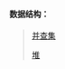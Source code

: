 #### 数据结构：
> [并查集](https://github.com/hehelv/brush_algorithm/blob/main/%E5%B9%B6%E6%9F%A5%E9%9B%86/%E5%B9%B6%E6%9F%A5%E9%9B%86.md)
>
> [堆](https://github.com/hehelv/brush_algorithm/blob/main/%E5%A0%86/%E5%A0%86.md)
